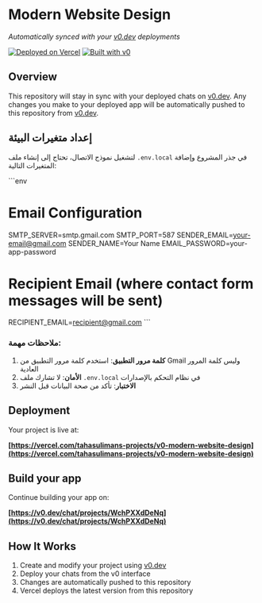 # Modern Website Design

*Automatically synced with your [v0.dev](https://v0.dev) deployments*

[![Deployed on Vercel](https://img.shields.io/badge/Deployed%20on-Vercel-black?style=for-the-badge&logo=vercel)](https://vercel.com/tahasulimans-projects/v0-modern-website-design)
[![Built with v0](https://img.shields.io/badge/Built%20with-v0.dev-black?style=for-the-badge)](https://v0.dev/chat/projects/WchPXXdDeNq)

## Overview

This repository will stay in sync with your deployed chats on [v0.dev](https://v0.dev).
Any changes you make to your deployed app will be automatically pushed to this repository from [v0.dev](https://v0.dev).

## إعداد متغيرات البيئة

لتشغيل نموذج الاتصال، تحتاج إلى إنشاء ملف `.env.local` في جذر المشروع وإضافة المتغيرات التالية:

\`\`\`env
# Email Configuration
SMTP_SERVER=smtp.gmail.com
SMTP_PORT=587
SENDER_EMAIL=your-email@gmail.com
SENDER_NAME=Your Name
EMAIL_PASSWORD=your-app-password

# Recipient Email (where contact form messages will be sent)
RECIPIENT_EMAIL=recipient@gmail.com
\`\`\`

### ملاحظات مهمة:

1. **كلمة مرور التطبيق**: استخدم كلمة مرور التطبيق من Gmail وليس كلمة المرور العادية
2. **الأمان**: لا تشارك ملف `.env.local` في نظام التحكم بالإصدارات
3. **الاختبار**: تأكد من صحة البيانات قبل النشر

## Deployment

Your project is live at:

**[https://vercel.com/tahasulimans-projects/v0-modern-website-design](https://vercel.com/tahasulimans-projects/v0-modern-website-design)**

## Build your app

Continue building your app on:

**[https://v0.dev/chat/projects/WchPXXdDeNq](https://v0.dev/chat/projects/WchPXXdDeNq)**

## How It Works

1. Create and modify your project using [v0.dev](https://v0.dev)
2. Deploy your chats from the v0 interface
3. Changes are automatically pushed to this repository
4. Vercel deploys the latest version from this repository

